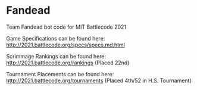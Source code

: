 # Fandead
Team Fandead bot code for MIT Battlecode 2021

Game Specifications can be found here: http://2021.battlecode.org/specs/specs.md.html

Scrimmage Rankings can be found here: http://2021.battlecode.org/rankings (Placed 22nd)

Tournament Placements can be found here: http://2021.battlecode.org/tournaments (Placed 4th/52 in H.S. Tournament)

